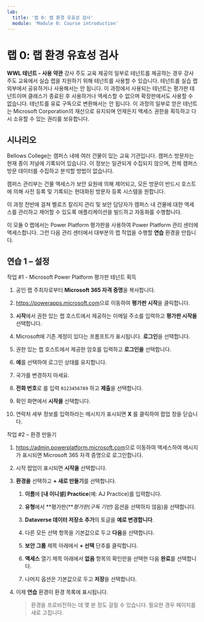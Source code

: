 ```yaml
---
lab:
  title: '랩 0: 랩 환경 유효성 검사'
  module: 'Module 0: Course introduction'
---
```


# 랩 0: 랩 환경 유효성 검사

**WWL 테넌트 - 사용 약관** 강사 주도 교육 제공의 일부로 테넌트를 제공하는 경우 강사 주도 교육에서 실습 랩을 지원하기 위해 테넌트를 사용할 수 있습니다. 테넌트를 실습 랩 외부에서 공유하거나 사용해서는 안 됩니다. 이 과정에서 사용되는 테넌트는 평가판 테넌트이며 클래스가 종료된 후 사용하거나 액세스할 수 없으며 확장판에서도 사용할 수 없습니다. 테넌트를 유료 구독으로 변환해서는 안 됩니다. 이 과정의 일부로 얻은 테넌트는 Microsoft Corporation의 재산으로 유지되며 언제든지 액세스 권한을 획득하고 다시 소유할 수 있는 권리를 보유합니다. 

## 시나리오

Bellows College는 캠퍼스 내에 여러 건물이 있는 교육 기관입니다. 캠퍼스 방문자는 현재 종이 저널에 기록되어 있습니다. 이 정보는 일관되게 수집되지 않으며, 전체 캠퍼스 방문 데이터를 수집하고 분석할 방법이 없습니다.

캠퍼스 관리부는 건물 액세스가 보안 요원에 의해 제어되고, 모든 방문이 반드시 호스트에 의해 사전 등록 및 기록되는 현대화된 방문자 등록 시스템을 원합니다. 

이 과정 전반에 걸쳐 벨로즈 칼리지 관리 및 보안 담당자가 캠퍼스 내 건물에 대한 액세스를 관리하고 제어할 수 있도록 애플리케이션을 빌드하고 자동화를 수행합니다.

이 모듈 0 랩에서는 Power Platform 평가판을 사용하여 Power Platform 관리 센터에 액세스합니다. 그런 다음 관리 센터에서 대부분의 랩 작업을 수행할 **연습** 환경을 만듭니다.


## 연습 1 – 설정

작업 #1 - Microsoft Power Platform 평가판 테넌트 획득

1.  공인 랩 주최자로부터 **Microsoft 365 자격 증명**을 복사합니다. 

1.  <https://powerapps.microsoft.com>으로 이동하여 **평가판 시작**을 클릭합니다.

1.  **시작**에서 권한 있는 랩 호스트에서 제공하는 이메일 주소를 입력하고 **평가판 시작을** 선택합니다. 

1.  Microsoft에 기존 계정이 있다는 프롬프트가 표시됩니다. **로그인**을 선택합니다. 

1.  권한 있는 랩 호스트에서 제공한 암호를 입력하고 **로그인을** 선택합니다.

1.  **예**를 선택하여 로그인 상태를 유지합니다. 

1.  국가를 변경하지 마세요. 

1.  **전화 번호**로 를 입력 `0123456789` 하고 **제출**을 선택합니다. 

1.  확인 화면에서 **시작을** 선택합니다. 

1.  연락처 세부 정보를 입력하라는 메시지가 표시되면 **X** 를 클릭하여 팝업 창을 닫습니다. 


작업 #2 – 환경 만들기

1.  <https://admin.powerplatform.microsoft.com>으로 이동하여 액세스하여 메시지가 표시되면 Microsoft 365 자격 증명으로 로그인합니다. 

1.  시작 팝업이 표시되면 **시작을** 선택합니다. 

1.  **환경을** 선택하고 **+ 새로 만들기**를 선택합니다.

    1. **이름**에 **[내 이니셜] Practice**(예: AJ Practice)를 입력합니다.

    1. **유형**에서 **평가판(***평가판(구독 기반)* 옵션을 선택하지 않음)을 선택합니다.

    1. **Dataverse 데이터 저장소 추가**의 토글을 **예로 변경합니다**. 

    1. 다른 모든 선택 항목을 기본값으로 두고 **다음**을 선택합니다. 

    1. **보안 그룹** 제목 아래에서 **+ 선택** 단추를 클릭합니다.

    1. **액세스** 열기 제목 아래에서 **없음** 항목의 확인란을 선택한 다음 **완료**를 선택합니다.

    1. 나머지 옵션은 기본값으로 두고 **저장**을 선택합니다.

1.  이제 **연습** 환경이 환경 목록에 표시됩니다. 

    > 환경을 프로비전하는 데 몇 분 정도 걸릴 수 있습니다. 필요한 경우 페이지를 새로 고칩니다.


